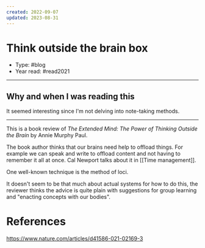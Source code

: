 ```yaml
---
created: 2022-09-07
updated: 2023-08-31
---
```

# Think outside the brain box
* Type: #blog
* Year read: #read2021
---
## Why and when I was reading this
It seemed interesting since I'm not delving into note-taking methods.

---
This is a book review of *The Extended Mind: The Power of Thinking Outside the Brain* by Annie Murphy Paul.

The book author thinks that our brains need help to offload things. For example we can speak and write to offload content and not having to remember it all at once. Cal Newport talks about it in [[Time management]].

One well-known technique is the method of loci.

It doesn't seem to be that much about actual systems for how to do this, the reviewer thinks the advice is quite plain with suggestions for group learning and "enacting concepts with our bodies".

# References
https://www.nature.com/articles/d41586-021-02169-3